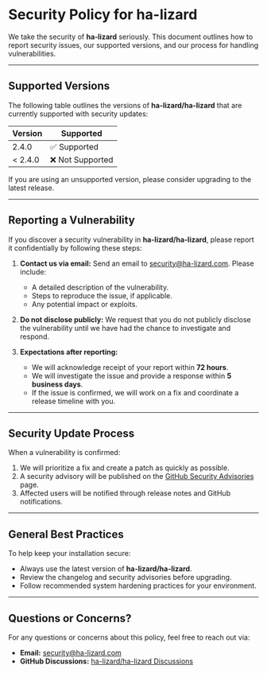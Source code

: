 # Security Policy for ha-lizard

We take the security of **ha-lizard** seriously. This document outlines how to report security issues, our supported versions, and our process for handling vulnerabilities.

---

## Supported Versions

The following table outlines the versions of **ha-lizard/ha-lizard** that are currently supported with security updates:

| Version | Supported        |
| ------- | ---------------- |
| 2.4.0   | ✅ Supported     |
| < 2.4.0 | ❌ Not Supported |

If you are using an unsupported version, please consider upgrading to the latest release.

---

## Reporting a Vulnerability

If you discover a security vulnerability in **ha-lizard/ha-lizard**, please report it confidentially by following these steps:

1. **Contact us via email:**
   Send an email to [security@ha-lizard.com](mailto:security@ha-lizard.com). Please include:

   - A detailed description of the vulnerability.
   - Steps to reproduce the issue, if applicable.
   - Any potential impact or exploits.

2. **Do not disclose publicly:**
   We request that you do not publicly disclose the vulnerability until we have had the chance to investigate and respond.

3. **Expectations after reporting:**
   - We will acknowledge receipt of your report within **72 hours**.
   - We will investigate the issue and provide a response within **5 business days**.
   - If the issue is confirmed, we will work on a fix and coordinate a release timeline with you.

---

## Security Update Process

When a vulnerability is confirmed:

1. We will prioritize a fix and create a patch as quickly as possible.
2. A security advisory will be published on the [GitHub Security Advisories](https://github.com/ha-lizard/ha-lizard/security/advisories) page.
3. Affected users will be notified through release notes and GitHub notifications.

---

## General Best Practices

To help keep your installation secure:

- Always use the latest version of **ha-lizard/ha-lizard**.
- Review the changelog and security advisories before upgrading.
- Follow recommended system hardening practices for your environment.

---

## Questions or Concerns?

For any questions or concerns about this policy, feel free to reach out via:

- **Email:** [security@ha-lizard.com](mailto:security@ha-lizard.com)
- **GitHub Discussions:** [ha-lizard/ha-lizard Discussions](https://github.com/ha-lizard/ha-lizard/discussions)
